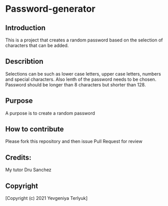 # Password-generator

## Introduction
This is a project that creates a random password based on the selection of characters that can be added.

## Describtion
 Selections can be such as lower case letters, upper case letters, numbers and special characters. Also lenth of the password needs to be chosen. Password should be longer than 8 characters but shorter than 128.

## Purpose
A purpose is to create a random password


## How to contribute
Please fork this repository and then issue Pull Request for review

## Credits:
My tutor Dru Sanchez

## Copyright
[Copyright (c) 2021 Yevgeniya Terlyuk]
